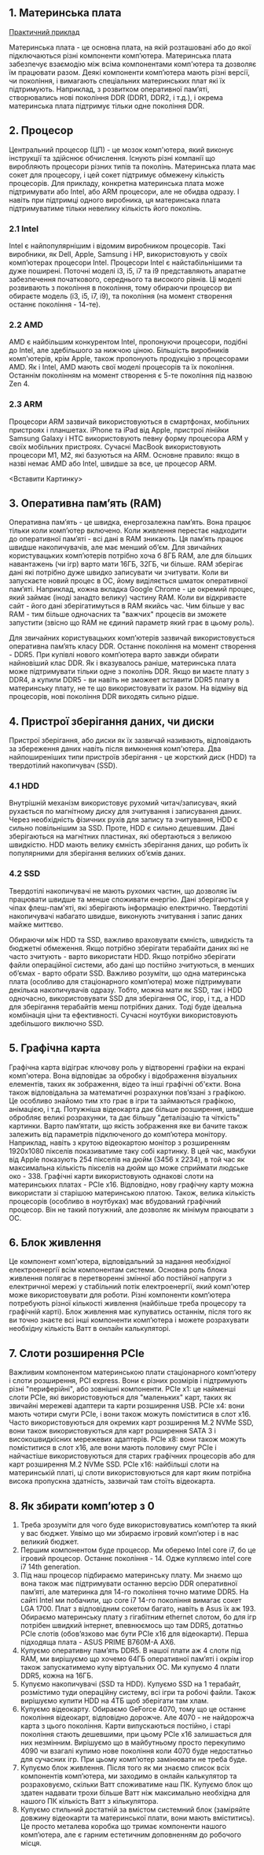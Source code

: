 ## 1. Материнська плата
[Практичний приклад](https://www.asus.com/motherboards-components/motherboards/prime/prime-z790-a-wifi/techspec/)

Материнська плата - це основна плата, на якій розташовані або до якої підключаються різні компоненти компʼютера. Материнська плата забезпечує взаємодію між всіма компонентами комп'ютера та дозволяє їм працювати разом. Деякі компоненти компʼютера мають різні версії, чи покоління, і вимагають спеціальних материнських плат які їх підтримують. Наприклад, з розвитком оперативної памʼяті, створювались нові покоління DDR (DDR1, DDR2, і т.д.), і окрема материнська плата підтримує тільки одне покоління DDR.

## 2. Процесор
Центральний процесор (ЦП) - це мозок комп'ютера, який виконує інструкції та здійснює обчислення. Існують різні компанії що виробляють процесори різних типів та поколінь. Материнська плата має сокет для процесору, і цей сокет підтримує обмежену кількість процесорів. Для прикладу, конкретна материнська плата може підтримувати або Intel, або ARM процесори, але не обидва одразу. І навіть при підтримці одного виробника, ця материнська плата підтримуватиме тільки невелику кількість його поколінь.

### 2.1 Intel
Intel є найпопулярнішим і відомим виробником процесорів. Такі виробники, як Dell, Apple, Samsung і HP, використовують у своїх комп’ютерах процесори Intel. Процесори Intel є найстабільнішими та дуже поширені. Поточні моделі i3, i5, i7 та i9 представляють апаратне забезпечення початкового, середнього та високого рівнів. Ці моделі розвивають з покоління в покоління, тому обираючи процесор ви обираєте модель (i3, i5, i7, i9), та покоління (на момент створення останнє покоління - 14-те).

### 2.2 AMD
AMD є найбільшим конкурентом Intel, пропонуючи процесори, подібні до Intel, але здебільшого за нижчою ціною. Більшість виробників комп'ютерів, крім Apple, також пропонують продукцію з процесорами AMD. Як і Intel, AMD мають свої моделі процесорів та їх покоління. Останнім поколінням на момент створення є 5-те покоління під назвою Zen 4.

### 2.3 ARM
Процесори ARM зазвичай використовуються в смартфонах, мобільних пристроях і планшетах. iPhone та iPad від Apple, пристрої лінійки Samsung Galaxy і HTC використовують певну форму процесора ARM у своїх мобільних пристроях. Сучасні MacBook використовують процесори M1, M2, які базуються на ARM. Основне правило: якщо в назві немає AMD або Intel, швидше за все, це процесор ARM.

<Вставити Картинку>

## 3. Оперативна памʼять (RAM)
Оперативна памʼять - це швидка, енергозалежна памʼять. Вона працює тільки коли компʼютер включено. Коли живлення перестає надходити до оперативної памʼяті - всі дані в RAM зникають. Ця памʼять працює швидше накопичувачів, але має менший обʼєм. Для звичайних користувацьких компʼютерів потрібно хоча б 8ГБ RAM, але для більших навантажень (чи ігр) варто мати 16ГБ, 32ГБ, чи більше.
RAM зберігає дані які потрібно дуже швидко записувати чи зчитувати. Коли ви запускаєте новий процес в ОС, йому виділяється шматок оперативної памʼяті. Наприклад, кожна вкладка Google Chrome - це окремий процес, який займає (іноді занадто велику) частину RAM. Коли ви відкриваєте сайт - його дані зберігатимуться в RAM якийсь час. Чим більше у вас RAM - тим більше одночасних та "важчих" процесів ви зможете запустити (звісно що RAM не єдиний параметр який грає в цьому роль).

Для звичайних користувацьких компʼютерів зазвичай використовується оперативна памʼять класу DDR. Останнє покоління на момент створення - DDR5. При купівлі нового компʼютера варто завжди обирати найновіший клас DDR. Як і вказувалось раніше, материнська плата може підтримувати тільки одне з поколінь DDR. Якщо ви маєте плату з DDR4, а купили DDR5 - ви навіть не зможеет вставити DDR5 плату в материнську плату, не те що використовувати їх разом. На відміну від процесорів, нові покоління DDR виходять сильно рідше.

## 4. Пристрої зберігання даних, чи диски
Пристрої зберігання, або диски як їх зазвичай називають, відповідають за збереження даних навіть після вимкнення комп'ютера. Два найпоширеніших типи пристроїв зберігання - це жорсткий диск (HDD) та твердотілий накопичувач (SSD).

### 4.1 HDD
Внутрішній механізм використовує рухомий читач/записувач, який рухається по магнітному диску для зчитування і записування даних. Через необхідність фізичних рухів для запису та зчитування, HDD є сильно повільнішим за SSD. Проте, HDD є сильно дешевшим. Дані зберігаються на магнітних пластинах, які обертаються з великою швидкістю. HDD мають велику ємність зберігання даних, що робить їх популярними для зберігання великих обʼємів даних.

### 4.2 SSD
Твердотілі накопичувачі не мають рухомих частин, що дозволяє їм працювати швидше та менше споживати енергію. Дані зберігаються у чіпах флеш-пам'яті, які зберігають інформацію електрично. Твердотілі накопичувачі набагато швидше, виконують зчитування і запис даних майже миттєво.

Обираючи між HDD та SSD, важливо враховувати ємність, швидкість та бюджетні обмеження. Якщо потрібно зберігати терабайти даних які не часто зчитують - варто використати HDD. Якщо потрібно зберігати файли операційної системи, або дані що постійно зчитуються, в менших обʼємах - варто обрати SSD. Важливо розуміти, що одна материнська плата (особливо для стаціонарного компʼютера) може підтримувати декілька накопичувачів одразу. Тобто, можна мати як SSD, так і HDD одночасно, використовувати SSD для зберігання ОС, ігор, і т.д, а HDD для зберігання терабайтів менш потрібних даних. Тоді буде ідеальна комбінація ціни та ефективності. Сучасні ноутбуки використовують здебільшого виключно SSD.

## 5. Графічна карта
Графічна карта відіграє ключову роль у відтворенні графіки на екрані комп'ютера. Вона відповідає за обробку і відображення візуальних елементів, таких як зображення, відео та інші графічні об'єкти. Вона також відповідальна за математичні розрахунки повʼязані з графікою. Це особливо знайомо тим хто грає в ігри та займаються графікою, анімацією, і т.д. Потужніша відеокарта дає більше розширення, швидше обробляє великі розрахунки, та дає більшу "деталізацію та чіткість" картинки. Варто памʼятати, що якість зображення яке ви бачите також залежить від параметрів підключеного до компʼютера монітору. Наприклад, навіть з крутою відеокартою монітор з розширенням 1920x1080 пікселів показиватиме таку собі картинку. В цей час, макбуки від Apple показують 254 пікселів на дюйм (3456 x 2234), в той час як максимальна кількість пікселів на дюйм що може сприймати людське око - 338.
Графічні карти використовують однакові слоти на материнських платах - PCIe x16. Відповідно, нову графічну карту можна використати зі старішою материнською платою.
Також, велика кількість процесорів (особливо в ноутбуках) має вбудований графічний процесор. Він не такий потужний, але дозволяє як мінімум праюцвати з ОС.  

## 6. Блок живлення
Це компонент комп'ютера, відповідальний за надання необхідної електроенергії всім компонентам системи. Основна роль блока живлення полягає в перетворенні змінної або постійної напруги з електричної мережі у стабільний потік електроенергії, який комп'ютер може використовувати для роботи. Різні компоненти компʼютера потребують різної кількості живлення (найбільше треба процесору та графічній карті). Блок живлення має купуватись останнім, після того як ви точно знаєте всі інші компоненти компʼютера і можете розрахувати необхідну кількість Ватт в онлайн калькуляторі.

## 7. Слоти розширення PCIe
Важливим компонентом материнською плати стаціонарного компʼютеру і слоти розширення, PCI express. Вони є різних розмірів і підтримують різні "периферійні", або зовнішні компоненти.
PCIe x1: це найменші слоти PCIe, які використовуються для "маленьких" карт, таких як звичайні мережеві адаптери та карти розширення USB.
PCIe x4: вони мають чотири смуги PCIe, і вони також можуть поміститися в слот x16. Часто використовуються для окремих карт розширення M.2 NVMe SSD, вони також використовуються для карт розширення SATA 3 і високошвидкісних мережевих адаптерів.
PCIe x8: вони також можуть поміститися в слот x16, але вони мають половину смуг PCIe і найчастіше використовуються для старих графічних процесорів або для карт розширення M.2 NVMe SSD.
PCIe x16: найбільші слоти на материнській платі, ці слоти використовуються для карт яким потрібна висока пропускна здатність, зазвичай там стоїть відеокарта.

## 8. Як збирати компʼютер з 0
1. Треба зрозуміти для чого буде використовуватись компʼютер та який у вас бюджет. Уявімо що ми збираємо ігровий компʼютер і в нас великий бюджет.
2. Першим компонентом буде процесор. Ми оберемо Intel core i7, бо це ігровий процесор. Останнє покоління - 14. Одже купляємо intel core i7 14th generation.
3. Під наш процесор підбираємо материнську плату. Ми знаємо що вона також має підтримувати останню версію DDR оперативної памʼяті, але материнка для 14-го покоління точно матиме DDR5. На сайті Intel ми побачили, що core i7 14-го покоління вимагає сокет LGA 1700. Плат з відповідним сокетом багато, навіть в Asus їх аж 193. Обираємо материнську плату з гігабітним ethernet слотом, бо для ігр потрібен швидкий інтернет, впевнюємось що там DDR5, дотатньо PCIe слотів (обовʼязково має бути PCIe x16 для відеокарти). Перша підходяща плата - ASUS PRIME B760M-A AX6.
4. Купуємо оперативну памʼять DDR5. В нашої плати аж 4 слоти під RAM, ми вирішуємо що хочемо 64ГБ оперативної памʼяті і окрім ігор також запускатимемо купу віртуальних ОС. Ми купуємо 4 плати DDR5, кожна на 16ГБ.
5. Купуємо накопичувачі (SSD та HDD). Купуємо SSD на 1 терабайт, розмістимо туди операційну систему, всі ігри та робочі файли. Також вирішуємо купити HDD на 4ТБ щоб зберігати там хлам.
6. Купуємо відеокарту. Обираємо GeForce 4070, тому що це останнє покоління відеокарт, відповідно дорожче. Але 4070 - не найдорожча карта з цього покоління. Карти випускаються постійно, і старі покоління стають дешевшими, при цьому PCIe x16 залишається для них незмінним. Вирішуємо що в майбутньому просто перекупимо 4090 чи взагалі купимо нове покоління коли 4070 буде недостатньо для сучасних ігр. При цьому компʼютер замінювати не треба буде.
7. Купуємо блок живлення. Після того як ми знаємо список всіх компонентів компʼютера, ми заходимо в онлайн калькулятор та розраховуємо, скільки Ватт споживатиме наш ПК. Купуємо блок що здатен надавати трохи більше Ватт ніж максимально необхідна для нашого ПК кількість Ватт з кількулятора.
8. Купуємо стильний достатній за вмістом системний блок (заміряйте довжину відеокарти та материнської плати, вони мають вміститись). Це просто металева коробка що тримає компоненти нашого компʼютера, але є гарним естетичним доповненням до робочого місця.



